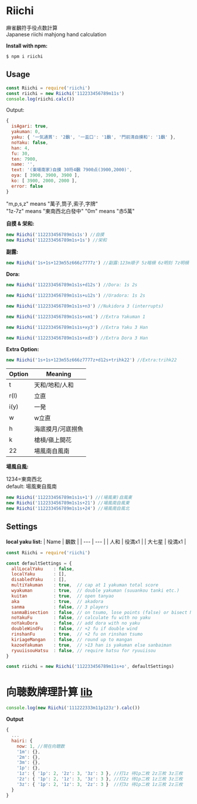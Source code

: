 # **Riichi**

麻雀飜符手役点数計算  
Japanese riichi mahjong hand calculation

**Install with npm:**

```
$ npm i riichi
```

## Usage

```js
const Riichi = require('riichi')
const riichi = new Riichi('112233456789m11s')
console.log(riichi.calc())
```

Output:

```js
{
  isAgari: true,
  yakuman: 0,
  yaku: { '一気通貫': '2飜', '一盃口': '1飜', '門前清自摸和': '1飜' },
  noYaku: false,
  han: 4,
  fu: 30,
  ten: 7900,
  name: '',
  text: '(東場南家)自摸 30符4飜 7900点(3900,2000)',
  oya: [ 3900, 3900, 3900 ],
  ko: [ 3900, 2000, 2000 ],
  error: false
}
```

"m,p,s,z" means "萬子,筒子,索子,字牌"  
"1z-7z" means "東南西北白發中"
"0m" means "赤5萬"

**自摸 & 栄和:**

```js
new Riichi('112233456789m1s1s') //自摸
new Riichi('112233456789m1s+1s') //栄和
```

**副露:**

```js
new Riichi('1s+1s+123m55z666z7777z') //副露:123m順子 5z暗槓 6z明刻 7z明槓
```

**Dora:**

```js
new Riichi('112233456789m1s1s+d12s') //Dora: 1s 2s
```

```js
new Riichi('112233456789m1s1s+u12s') //Uradora: 1s 2s
```

```js
new Riichi('112233456789m1s1s+n3') //Nukidora 3 (interrupts)
```

```js
new Riichi('112233456789m1s1s+xm1') //Extra Yakuman 1
```

```js
new Riichi('112233456789m1s1s+xy3') //Extra Yaku 3 Han
```

```js
new Riichi('112233456789m1s1s+xd3') //Extra Dora 3 Han
```

**Extra Option:**

```js
new Riichi('1s+1s+123m55z666z7777z+d12s+trihk22') //Extra:trihk22
```

| Option | Meaning |
| --- | --- |
| t | 天和/地和/人和 |
| r(l) | 立直 |
| i(y) | 一発 |
| w | w立直 |
| h | 海底摸月/河底撈魚 |
| k | 槍槓/嶺上開花 |
| 22 | 場風南自風南 |

**場風自風:**

1234=東南西北  
default: 場風東自風南

```js
new Riichi('112233456789m1s1s+1') //(場風東)自風東
new Riichi('112233456789m1s1s+21') //場風南自風東
new Riichi('112233456789m1s1s+24') //場風南自風北
```

## Settings

**local yaku list:**
| Name | 飜数 |
| --- | --- |
| 人和 | 役満x1 |
| 大七星 | 役満x1 |

```js
const Riichi = require('riichi')

const defaultSettings = {
  allLocalYaku    : false,
  localYaku       : [],
  disabledYaku    : [],
  multiYakuman    : true,  // cap at 1 yakuman total score
  wyakuman        : true,  // double yakuman (suuankou tanki etc.)
  kuitan          : true,  // open tanyao
  aka             : true,  // akadora
  sanma           : false, // 3 players
  sanmaBisection  : false, // on tsumo, lose points (false) or bisect North points (true)
  noYakuFu        : false, // calculate fu with no yaku
  noYakuDora      : false, // add dora with no yaku
  doubleWindFu    : false, // +2 fu if double wind
  rinshanFu       : true,  // +2 fu on rinshan tsumo
  kiriageMangan   : false, // round up to mangan
  kazoeYakuman    : true,  // >13 han is yakuman else sanbaiman
  ryuuiisouHatsu  : false, // require hatsu for ryuuiisou
}

const riichi = new Riichi('112233456789m11s+o', defaultSettings)
```

# 向聴数牌理計算 [lib](https://github.com/takayama-lily/syanten)

```js
console.log(new Riichi('111222333m11p123z').calc())
```

**Output**

```js
{
  ...
  hairi: {
    now: 1, //現在向聴数
    '1m': {},
    '2m': {},
    '3m': {},
    '1p': {},
    '1z': { '1p': 2, '2z': 3, '3z': 3 }, //打1z 待1p二枚 2z三枚 3z三枚
    '2z': { '1p': 2, '1z': 3, '3z': 3 }, //打2z 待1p二枚 1z三枚 3z三枚
    '3z': { '1p': 2, '1z': 3, '2z': 3 }  //打3z 待1p二枚 1z三枚 2z三枚
  }
}
```
